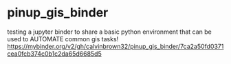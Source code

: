 # pinup_gis_binder
testing a jupyter binder to share a basic python environment that can be used to AUTOMATE common gis tasks!
https://mybinder.org/v2/gh/calvinbrown32/pinup_gis_binder/7ca2a50fd0371cea0fcb374c0b1c2da65d6685d5
